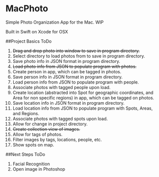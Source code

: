 # MacPhoto
Simple Photo Organization App for the Mac. WIP

Built in Swift on Xcode for OSX

##Project Basics ToDo

1. <del>Drag and drop photo into window to save in program directory.</del>
2. Select directory to load photos from to save in program directory.
3. Save photo info in JSON format in program directory.
4. <del>Load photo info from JSON to populate program with photos.</del>
5. Create person in app, which can be tagged in photos.
6. Save person info in JSON format in program directory.
7. Load person info from JSON to populate program with people.
8. Associate photos with tagged people upon load.
9. Create location (abstracted into Spot for geographic coordinates, and Area for non specific regions) in app, which can be tagged on photos.
10. Save location info in JSON format in program directory.
11. Load location info from JSON to populate program with Spots, Areas, and Regions.
12. Associate photos with tagged spots upon load.
13. Allow for change in project directory.
14. <del> Create collection view of images.</del>
15. Allow for tags of photos.
16. Filter images by tags, locations, people, etc.
17. Show spots on map.

##Next Steps ToDo
1. Facial Recognition
2. Open image in Photoshop
